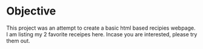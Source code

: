 # Objective

This project was an attempt to create a basic html based recipies webpage. I am listing my 2 favorite receipes here. Incase you are interested, please try them out.
